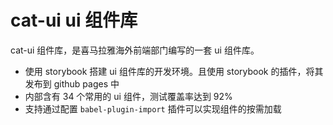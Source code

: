 # cat-ui ui 组件库

cat-ui 组件库，是喜马拉雅海外前端部门编写的一套 ui 组件库。

- 使用 storybook 搭建 ui 组件库的开发环境。且使用 storybook 的插件，将其发布到 github pages 中
- 内部含有 34 个常用的 ui 组件，测试覆盖率达到 92%
- 支持通过配置 `babel-plugin-import` 插件可以实现组件的按需加载
